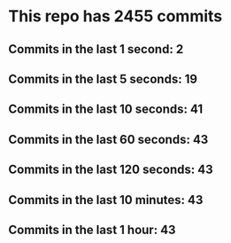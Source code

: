 # This repo has 2455 commits

## Commits in the last 1 second: 2
## Commits in the last 5 seconds: 19
## Commits in the last 10 seconds: 41
## Commits in the last 60 seconds: 43
## Commits in the last 120 seconds: 43
## Commits in the last 10 minutes: 43
## Commits in the last 1 hour: 43
